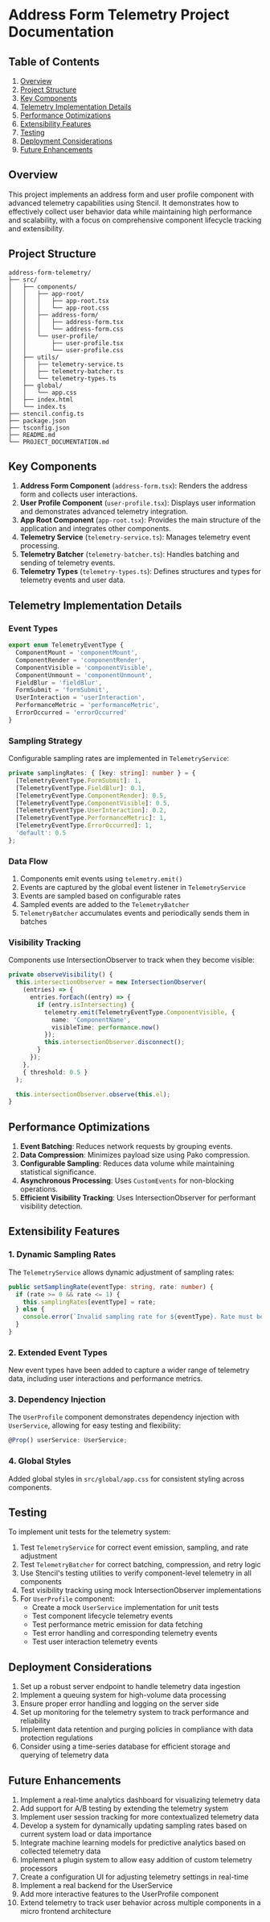 # Address Form Telemetry Project Documentation

## Table of Contents

1. [Overview](#overview)
2. [Project Structure](#project-structure)
3. [Key Components](#key-components)
4. [Telemetry Implementation Details](#telemetry-implementation-details)
5. [Performance Optimizations](#performance-optimizations)
6. [Extensibility Features](#extensibility-features)
7. [Testing](#testing)
8. [Deployment Considerations](#deployment-considerations)
9. [Future Enhancements](#future-enhancements)

## Overview

This project implements an address form and user profile component with advanced telemetry capabilities using Stencil. It demonstrates how to effectively collect user behavior data while maintaining high performance and scalability, with a focus on comprehensive component lifecycle tracking and extensibility.

## Project Structure

```
address-form-telemetry/
├── src/
│   ├── components/
│   │   ├── app-root/
│   │   │   ├── app-root.tsx
│   │   │   └── app-root.css
│   │   ├── address-form/
│   │   │   ├── address-form.tsx
│   │   │   └── address-form.css
│   │   └── user-profile/
│   │       ├── user-profile.tsx
│   │       └── user-profile.css
│   ├── utils/
│   │   ├── telemetry-service.ts
│   │   ├── telemetry-batcher.ts
│   │   └── telemetry-types.ts
│   ├── global/
│   │   └── app.css
│   ├── index.html
│   └── index.ts
├── stencil.config.ts
├── package.json
├── tsconfig.json
├── README.md
└── PROJECT_DOCUMENTATION.md
```

## Key Components

1. **Address Form Component** (`address-form.tsx`): Renders the address form and collects user interactions.
2. **User Profile Component** (`user-profile.tsx`): Displays user information and demonstrates advanced telemetry integration.
3. **App Root Component** (`app-root.tsx`): Provides the main structure of the application and integrates other components.
4. **Telemetry Service** (`telemetry-service.ts`): Manages telemetry event processing.
5. **Telemetry Batcher** (`telemetry-batcher.ts`): Handles batching and sending of telemetry events.
6. **Telemetry Types** (`telemetry-types.ts`): Defines structures and types for telemetry events and user data.

## Telemetry Implementation Details

### Event Types

```typescript
export enum TelemetryEventType {
  ComponentMount = 'componentMount',
  ComponentRender = 'componentRender',
  ComponentVisible = 'componentVisible',
  ComponentUnmount = 'componentUnmount',
  FieldBlur = 'fieldBlur',
  FormSubmit = 'formSubmit',
  UserInteraction = 'userInteraction',
  PerformanceMetric = 'performanceMetric',
  ErrorOccurred = 'errorOccurred'
}
```

### Sampling Strategy

Configurable sampling rates are implemented in `TelemetryService`:

```typescript
private samplingRates: { [key: string]: number } = {
  [TelemetryEventType.FormSubmit]: 1,
  [TelemetryEventType.FieldBlur]: 0.1,
  [TelemetryEventType.ComponentRender]: 0.5,
  [TelemetryEventType.ComponentVisible]: 0.5,
  [TelemetryEventType.UserInteraction]: 0.2,
  [TelemetryEventType.PerformanceMetric]: 1,
  [TelemetryEventType.ErrorOccurred]: 1,
  'default': 0.5
};
```

### Data Flow

1. Components emit events using `telemetry.emit()`
2. Events are captured by the global event listener in `TelemetryService`
3. Events are sampled based on configurable rates
4. Sampled events are added to the `TelemetryBatcher`
5. `TelemetryBatcher` accumulates events and periodically sends them in batches

### Visibility Tracking

Components use IntersectionObserver to track when they become visible:

```typescript
private observeVisibility() {
  this.intersectionObserver = new IntersectionObserver(
    (entries) => {
      entries.forEach((entry) => {
        if (entry.isIntersecting) {
          telemetry.emit(TelemetryEventType.ComponentVisible, { 
            name: 'ComponentName',
            visibleTime: performance.now()
          });
          this.intersectionObserver.disconnect();
        }
      });
    },
    { threshold: 0.5 }
  );

  this.intersectionObserver.observe(this.el);
}
```

## Performance Optimizations

1. **Event Batching**: Reduces network requests by grouping events.
2. **Data Compression**: Minimizes payload size using Pako compression.
3. **Configurable Sampling**: Reduces data volume while maintaining statistical significance.
4. **Asynchronous Processing**: Uses `CustomEvents` for non-blocking operations.
5. **Efficient Visibility Tracking**: Uses IntersectionObserver for performant visibility detection.

## Extensibility Features

### 1. Dynamic Sampling Rates

The `TelemetryService` allows dynamic adjustment of sampling rates:

```typescript
public setSamplingRate(eventType: string, rate: number) {
  if (rate >= 0 && rate <= 1) {
    this.samplingRates[eventType] = rate;
  } else {
    console.error(`Invalid sampling rate for ${eventType}. Rate must be between 0 and 1.`);
  }
}
```

### 2. Extended Event Types

New event types have been added to capture a wider range of telemetry data, including user interactions and performance metrics.

### 3. Dependency Injection

The `UserProfile` component demonstrates dependency injection with `UserService`, allowing for easy testing and flexibility:

```typescript
@Prop() userService: UserService;
```

### 4. Global Styles

Added global styles in `src/global/app.css` for consistent styling across components.

## Testing

To implement unit tests for the telemetry system:

1. Test `TelemetryService` for correct event emission, sampling, and rate adjustment
2. Test `TelemetryBatcher` for correct batching, compression, and retry logic
3. Use Stencil's testing utilities to verify component-level telemetry in all components
4. Test visibility tracking using mock IntersectionObserver implementations
5. For `UserProfile` component:
   - Create a mock `UserService` implementation for unit tests
   - Test component lifecycle telemetry events
   - Test performance metric emission for data fetching
   - Test error handling and corresponding telemetry events
   - Test user interaction telemetry events

## Deployment Considerations

1. Set up a robust server endpoint to handle telemetry data ingestion
2. Implement a queuing system for high-volume data processing
3. Ensure proper error handling and logging on the server side
4. Set up monitoring for the telemetry system to track performance and reliability
5. Implement data retention and purging policies in compliance with data protection regulations
6. Consider using a time-series database for efficient storage and querying of telemetry data

## Future Enhancements

1. Implement a real-time analytics dashboard for visualizing telemetry data
2. Add support for A/B testing by extending the telemetry system
3. Implement user session tracking for more contextualized telemetry data
4. Develop a system for dynamically updating sampling rates based on current system load or data importance
5. Integrate machine learning models for predictive analytics based on collected telemetry data
6. Implement a plugin system to allow easy addition of custom telemetry processors
7. Create a configuration UI for adjusting telemetry settings in real-time
8. Implement a real backend for the UserService
9. Add more interactive features to the UserProfile component
10. Extend telemetry to track user behavior across multiple components in a micro frontend architecture